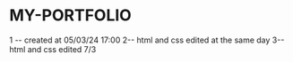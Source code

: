 # MY-PORTFOLIO
1 -- created at 05/03/24 17:00 
2-- html and css edited at the same day
3-- html and css edited  7/3
 
 
